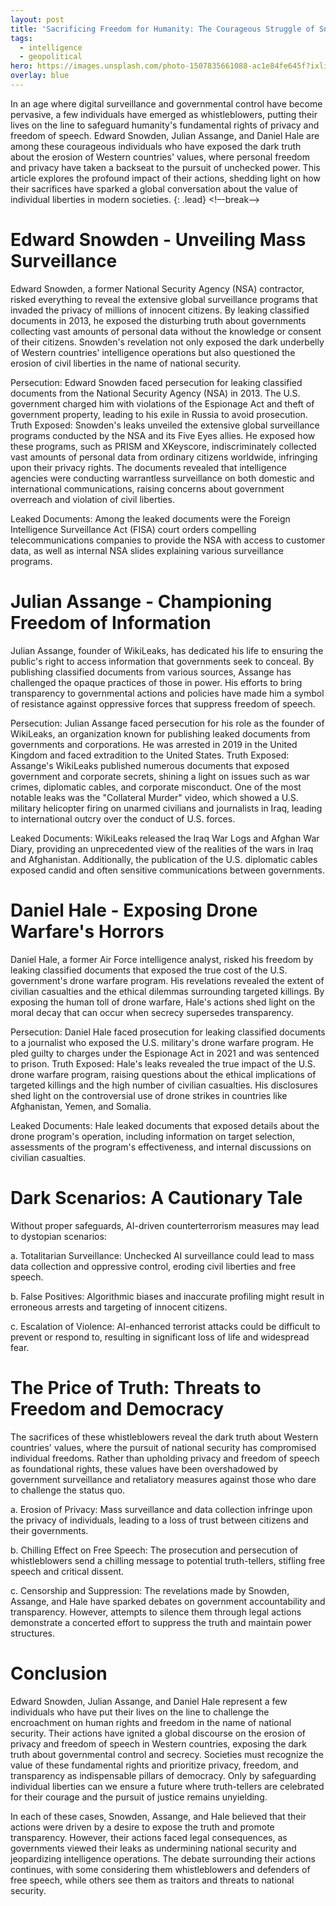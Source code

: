 ```yaml
---
layout: post
title: 'Sacrificing Freedom for Humanity: The Courageous Struggle of Snowden, Assange, and Daniel Hale'
tags:
  - intelligence
  - geopolitical
hero: https://images.unsplash.com/photo-1507835661088-ac1e84fe645f?ixlib=rb-4.0.3&ixid=M3wxMjA3fDB8MHxwaG90by1wYWdlfHx8fGVufDB8fHx8fA%3D%3D&auto=format&fit=crop&w=1562&q=80
overlay: blue
---
```


In an age where digital surveillance and governmental control have become pervasive, a few individuals have emerged as whistleblowers, putting their lives on the line to safeguard humanity's fundamental rights of privacy and freedom of speech. Edward Snowden, Julian Assange, and Daniel Hale are among these courageous individuals who have exposed the dark truth about the erosion of Western countries' values, where personal freedom and privacy have taken a backseat to the pursuit of unchecked power. This article explores the profound impact of their actions, shedding light on how their sacrifices have sparked a global conversation about the value of individual liberties in modern societies. {: .lead} <!–-break-–>

# Edward Snowden - Unveiling Mass Surveillance

Edward Snowden, a former National Security Agency (NSA) contractor, risked everything to reveal the extensive global surveillance programs that invaded the privacy of millions of innocent citizens. By leaking classified documents in 2013, he exposed the disturbing truth about governments collecting vast amounts of personal data without the knowledge or consent of their citizens. Snowden's revelation not only exposed the dark underbelly of Western countries' intelligence operations but also questioned the erosion of civil liberties in the name of national security.

Persecution: Edward Snowden faced persecution for leaking classified documents from the National Security Agency (NSA) in 2013. The U.S. government charged him with violations of the Espionage Act and theft of government property, leading to his exile in Russia to avoid prosecution.
Truth Exposed: Snowden's leaks unveiled the extensive global surveillance programs conducted by the NSA and its Five Eyes allies. He exposed how these programs, such as PRISM and XKeyscore, indiscriminately collected vast amounts of personal data from ordinary citizens worldwide, infringing upon their privacy rights. The documents revealed that intelligence agencies were conducting warrantless surveillance on both domestic and international communications, raising concerns about government overreach and violation of civil liberties.

Leaked Documents: Among the leaked documents were the Foreign Intelligence Surveillance Act (FISA) court orders compelling telecommunications companies to provide the NSA with access to customer data, as well as internal NSA slides explaining various surveillance programs.

# Julian Assange - Championing Freedom of Information

Julian Assange, founder of WikiLeaks, has dedicated his life to ensuring the public's right to access information that governments seek to conceal. By publishing classified documents from various sources, Assange has challenged the opaque practices of those in power. His efforts to bring transparency to governmental actions and policies have made him a symbol of resistance against oppressive forces that suppress freedom of speech.

Persecution: Julian Assange faced persecution for his role as the founder of WikiLeaks, an organization known for publishing leaked documents from governments and corporations. He was arrested in 2019 in the United Kingdom and faced extradition to the United States.
Truth Exposed: Assange's WikiLeaks published numerous documents that exposed government and corporate secrets, shining a light on issues such as war crimes, diplomatic cables, and corporate misconduct. One of the most notable leaks was the "Collateral Murder" video, which showed a U.S. military helicopter firing on unarmed civilians and journalists in Iraq, leading to international outcry over the conduct of U.S. forces.

Leaked Documents: WikiLeaks released the Iraq War Logs and Afghan War Diary, providing an unprecedented view of the realities of the wars in Iraq and Afghanistan. Additionally, the publication of the U.S. diplomatic cables exposed candid and often sensitive communications between governments.

# Daniel Hale - Exposing Drone Warfare's Horrors

Daniel Hale, a former Air Force intelligence analyst, risked his freedom by leaking classified documents that exposed the true cost of the U.S. government's drone warfare program. His revelations revealed the extent of civilian casualties and the ethical dilemmas surrounding targeted killings. By exposing the human toll of drone warfare, Hale's actions shed light on the moral decay that can occur when secrecy supersedes transparency.

Persecution: Daniel Hale faced prosecution for leaking classified documents to a journalist who exposed the U.S. military's drone warfare program. He pled guilty to charges under the Espionage Act in 2021 and was sentenced to prison.
Truth Exposed: Hale's leaks revealed the true impact of the U.S. drone warfare program, raising questions about the ethical implications of targeted killings and the high number of civilian casualties. His disclosures shed light on the controversial use of drone strikes in countries like Afghanistan, Yemen, and Somalia.

Leaked Documents: Hale leaked documents that exposed details about the drone program's operation, including information on target selection, assessments of the program's effectiveness, and internal discussions on civilian casualties.

# Dark Scenarios: A Cautionary Tale

Without proper safeguards, AI-driven counterterrorism measures may lead to dystopian scenarios:

a. Totalitarian Surveillance: Unchecked AI surveillance could lead to mass data collection and oppressive control, eroding civil liberties and free speech.

b. False Positives: Algorithmic biases and inaccurate profiling might result in erroneous arrests and targeting of innocent citizens.

c. Escalation of Violence: AI-enhanced terrorist attacks could be difficult to prevent or respond to, resulting in significant loss of life and widespread fear.

# The Price of Truth: Threats to Freedom and Democracy

The sacrifices of these whistleblowers reveal the dark truth about Western countries' values, where the pursuit of national security has compromised individual freedoms. Rather than upholding privacy and freedom of speech as foundational rights, these values have been overshadowed by government surveillance and retaliatory measures against those who dare to challenge the status quo.

a. Erosion of Privacy: Mass surveillance and data collection infringe upon the privacy of individuals, leading to a loss of trust between citizens and their governments.

b. Chilling Effect on Free Speech: The prosecution and persecution of whistleblowers send a chilling message to potential truth-tellers, stifling free speech and critical dissent.

c. Censorship and Suppression: The revelations made by Snowden, Assange, and Hale have sparked debates on government accountability and transparency. However, attempts to silence them through legal actions demonstrate a concerted effort to suppress the truth and maintain power structures.

# Conclusion

Edward Snowden, Julian Assange, and Daniel Hale represent a few individuals who have put their lives on the line to challenge the encroachment on human rights and freedom in the name of national security. Their actions have ignited a global discourse on the erosion of privacy and freedom of speech in Western countries, exposing the dark truth about governmental control and secrecy. Societies must recognize the value of these fundamental rights and prioritize privacy, freedom, and transparency as indispensable pillars of democracy. Only by safeguarding individual liberties can we ensure a future where truth-tellers are celebrated for their courage and the pursuit of justice remains unyielding.

In each of these cases, Snowden, Assange, and Hale believed that their actions were driven by a desire to expose the truth and promote transparency. However, their actions faced legal consequences, as governments viewed their leaks as undermining national security and jeopardizing intelligence operations. The debate surrounding their actions continues, with some considering them whistleblowers and defenders of free speech, while others see them as traitors and threats to national security.

